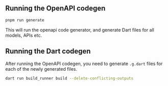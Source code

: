 ## Running the OpenAPI codegen

```sh
pnpm run generate
```

This will run the openapi code generator, and generate Dart files for all models, APIs etc.

## Running the Dart codegen

After running the OpenAPI codegen, you need to generate `.g.dart` files for each of the newly generated files.

```sh
dart run build_runner build --delete-conflicting-outputs
```
